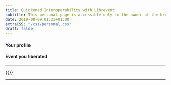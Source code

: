 ```yaml
---
title: Quickened Interoperability with Librevent
subtitle: This personal page is accessible only to the owner of the browser, share this link wisely
date: 2019-08-09:01:21+01:00
extraCSS: "/css/personal.css"
draft: false
---
```


#### Your profile

<div id="profile" class="recipient container"></div>

#### Event you liberated

<div id="events" class="recipient container"></div>

---

{{<entry
    text="This page return a few information on the event liberated, but internally more date is available."
    picture="/images/librevent-arch-0.3.jpg" 
    type="right" >}}

---

<link href="/css/c3.min.css" rel="stylesheet">
<script src="/js/d3.min.js"></script>
<script src="/js/c3.min.js"></script>
<script src="/js/global.js"></script>
<script src="/js/personal.js"></script>
<script type="text/javascript">
    /* personal() is implemtended in personal.js and fetch remotely the support and events data */
    $( document ).ready(function() {
        personal();
    });
</script>